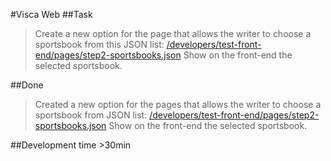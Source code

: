 #Visca Web
##Task
>Create a new option for the page that allows the writer to choose a sportsbook from this JSON list: [/developers/test-front-end/pages/step2-sportsbooks.json](http://www.viscaweb.com/developers/test-front-end/pages/step2-sportsbooks.json)
>Show on the front-end the selected sportsbook.

##Done
>Created a new option for the pages that allows the writer to choose a sportsbook from JSON list: [/developers/test-front-end/pages/step2-sportsbooks.json](http://www.viscaweb.com/developers/test-front-end/pages/step2-sportsbooks.json)
>Show on the front-end the selected sportsbook.

##Development time
\>30min
